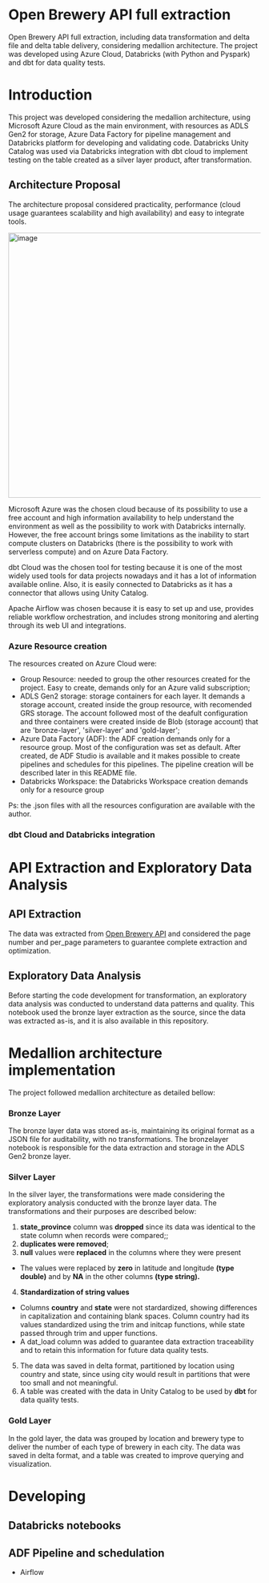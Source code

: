 # Open Brewery API full extraction
Open Brewery API full extraction, including data transformation and delta file and delta table delivery, considering medallion architecture. The project was developed using Azure Cloud, Databricks (with Python and Pyspark) and dbt for data quality tests. 

# Introduction
This project was developed considering the medallion architecture, using Microsoft Azure Cloud as the main environment, with resources as ADLS Gen2 for storage, Azure Data Factory for pipeline management and Databricks platform for developing and validating code. Databricks Unity Catalog was used via Databricks integration with dbt cloud to implement testing on the table created as a silver layer product, after transformation.

## Architecture Proposal
The architecture proposal considered practicality, performance (cloud usage guarantees scalability and high availability) and easy to integrate tools.

<img width="1464" height="529" alt="image" src="https://github.com/user-attachments/assets/058a9c62-f603-4003-9400-d1ae22f7c94a" />

Microsoft Azure was the chosen cloud because of its possibility to use a free account and high information availability to help understand the environment as well as the possibility to work with Databricks internally. However, the free account brings some limitations as the inability to start compute clusters on Databricks (there is the possibility to work with serverless compute) and on Azure Data Factory.

dbt Cloud was the chosen tool for testing because it is one of the most widely used tools for data projects nowadays and it has a lot of information available online. Also, it is easily connected to Databricks as it has a connector that allows using Unity Catalog.

Apache Airflow was chosen because it is easy to set up and use, provides reliable workflow orchestration, and includes strong monitoring and alerting through its web UI and integrations.

### Azure Resource creation
The resources created on Azure Cloud were:
  - Group Resource: needed to group the other resources created for the project. Easy to create, demands only for an Azure valid subscription;
  - ADLS Gen2 storage: storage containers for each layer. It demands a storage account, created inside the group resource, with recomended GRS storage. The account followed most of the deafult configuration and three containers were created inside de Blob (storage account) that are  'bronze-layer', 'silver-layer' and 'gold-layer';
  - Azure Data Factory (ADF): the ADF creation demands only for a resource group. Most of the configuration was set as default. After created, de ADF Studio is available and it makes possible to create pipelines and schedules for this pipelines. The pipeline creation will be described later in this README file.
  - Databricks Workspace: the Databricks Workspace creation demands only for a resource group

Ps: the .json files with all the resources configuration are available with the author.

### dbt Cloud and Databricks integration

# API Extraction and Exploratory Data Analysis
## API Extraction
The data was extracted from [Open Brewery API](https://www.openbrewerydb.org/) and considered the page number and per_page parameters to guarantee complete extraction and optimization.

## Exploratory Data Analysis
Before starting the code development for transformation, an exploratory data analysis was conducted to understand data patterns and quality. This notebook used the bronze layer extraction as the source, since the data was extracted as-is, and it is also available in this repository.

# Medallion architecture implementation
The project followed medallion architecture as detailed bellow:

### Bronze Layer
The bronze layer data was stored as-is, maintaining its original format as a JSON file for auditability, with no transformations. The bronzelayer notebook is responsible for the data extraction and storage in the ADLS Gen2 bronze layer.

### Silver Layer
In the silver layer, the transformations were made considering the exploratory analysis conducted with the bronze layer data. The transformations and their purposes are described below:
1. **state_province** column was **dropped** since its data was identical to the state column when records were compared;;
2. **duplicates were removed**;
3. **null** values were **replaced** in the columns where they were present
  - The values were replaced by **zero** in latitude and longitude **(type double)** and by **NA** in the other columns **(type string).**
4. **Standardization of string values**
  - Columns **country** and **state** were not stardardized, showing differences in capitalization and containing blank spaces. Column country had its values standardized using the trim and initcap functions, while state passed through trim and upper functions.
  - A dat_load column was added to guarantee data extraction traceability and to retain this information for future data quality tests.
5. The data was saved in delta format, partitioned by location using country and state, since using city would result in partitions that were too small and not meaningful.
6. A table was created with the data in Unity Catalog to be used by **dbt** for data quality tests.

### Gold Layer
In the gold layer, the data was grouped by location and brewery type to deliver the number of each type of brewery in each city. The data was saved in delta format, and a table was created to improve querying and visualization.

# Developing
## Databricks notebooks
## ADF Pipeline and schedulation
- Airflow
